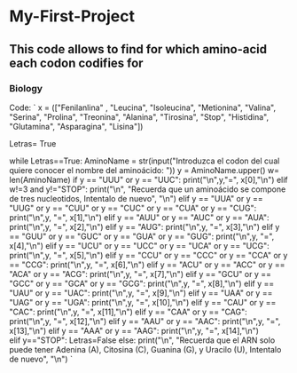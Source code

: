 # My-First-Project
## This code allows to find for which amino-acid each codon codifies for
### Biology

Code:
`
x = (["Fenilanlina" , "Leucina", "Isoleucina", "Metionina", "Valina", "Serina", "Prolina", "Treonina", "Alanina", "Tirosina", "Stop", "Histidina", "Glutamina", "Asparagina", "Lisina"])

Letras= True

while Letras==True:
  AminoName = str(input("Introduzca el codon del cual quiere conocer el nombre del aminoácido: "))
  y = AminoName.upper()
  w= len(AminoName)
  if y == "UUU" or y == "UUC":
    print("\n",y,"=", x[0],"\n")
  elif w!=3 and y!="STOP":
    print("\n", "Recuerda que un aminoácido se compone de tres nucleotidos, Intentalo de nuevo", "\n")
  elif y == "UUA" or y == "UUG" or y == "CUU" or y == "CUC" or y == "CUA" or y == "CUG":
    print("\n",y, "=", x[1],"\n")
  elif y == "AUU" or y == "AUC" or y == "AUA":
      print("\n",y, "=", x[2],"\n")
  elif y == "AUG":
    print("\n",y, "=", x[3],"\n")
  elif y == "GUU" or y == "GUC" or y == "GUA" or y == "GUG":
    print("\n",y, "=", x[4],"\n")
  elif y == "UCU" or y == "UCC" or y == "UCA" or y == "UCG":
    print("\n",y, "=", x[5],"\n")
  elif y == "CCU" or y == "CCC" or y == "CCA" or y == "CCG":
    print("\n",y, "=", x[6],"\n")
  elif y == "ACU" or y == "ACC" or y == "ACA" or y == "ACG":
    print("\n",y, "=", x[7],"\n")
  elif y == "GCU" or y == "GCC" or y == "GCA" or y == "GCG":
    print("\n",y, "=", x[8],"\n")
  elif y == "UAU" or y == "UAC":
    print("\n",y, "=", x[9],"\n")
  elif y == "UAA" or y == "UAG" or y == "UGA":
    print("\n",y, "=", x[10],"\n")
  elif y == "CAU" or y == "CAC":
    print("\n",y, "=", x[11],"\n")
  elif y == "CAA" or y == "CAG":
    print("\n",y, "=", x[12],"\n")
  elif y == "AAU" or y == "AAC":
    print("\n",y, "=", x[13],"\n")
  elif y == "AAA" or y == "AAG":
    print("\n",y, "=", x[14],"\n")  
  elif y=="STOP":
    Letras=False 
  else: 
    print("\n", "Recuerda que el ARN solo puede tener Adenina (A), Citosina (C), Guanina (G), y Uracilo (U), Intentalo de nuevo", "\n")
  `
